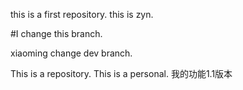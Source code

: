 this is a first repository.
this is zyn.

#I change this branch.

xiaoming change dev branch.

This is a repository.
This is a personal.
我的功能1.1版本
